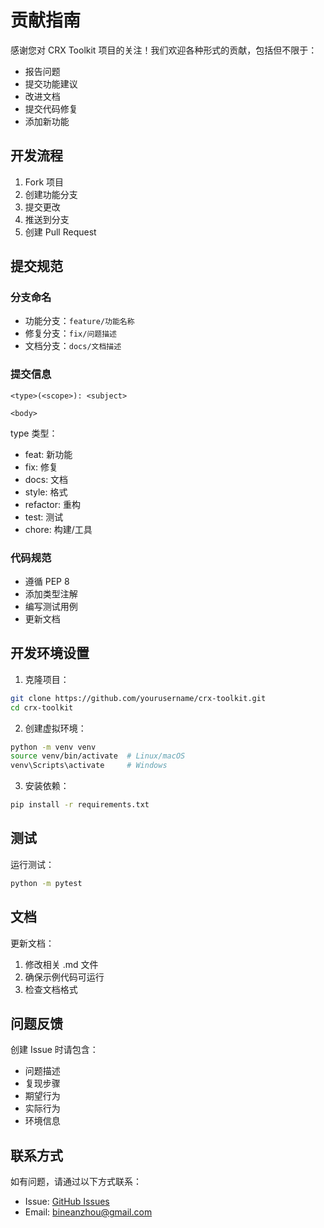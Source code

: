 # 贡献指南

感谢您对 CRX Toolkit 项目的关注！我们欢迎各种形式的贡献，包括但不限于：

- 报告问题
- 提交功能建议
- 改进文档
- 提交代码修复
- 添加新功能

## 开发流程

1. Fork 项目
2. 创建功能分支
3. 提交更改
4. 推送到分支
5. 创建 Pull Request

## 提交规范

### 分支命名

- 功能分支：`feature/功能名称`
- 修复分支：`fix/问题描述`
- 文档分支：`docs/文档描述`

### 提交信息

```
<type>(<scope>): <subject>

<body>
```

type 类型：
- feat: 新功能
- fix: 修复
- docs: 文档
- style: 格式
- refactor: 重构
- test: 测试
- chore: 构建/工具

### 代码规范

- 遵循 PEP 8
- 添加类型注解
- 编写测试用例
- 更新文档

## 开发环境设置

1. 克隆项目：
```bash
git clone https://github.com/yourusername/crx-toolkit.git
cd crx-toolkit
```

2. 创建虚拟环境：
```bash
python -m venv venv
source venv/bin/activate  # Linux/macOS
venv\Scripts\activate     # Windows
```

3. 安装依赖：
```bash
pip install -r requirements.txt
```

## 测试

运行测试：
```bash
python -m pytest
```

## 文档

更新文档：
1. 修改相关 .md 文件
2. 确保示例代码可运行
3. 检查文档格式

## 问题反馈

创建 Issue 时请包含：

- 问题描述
- 复现步骤
- 期望行为
- 实际行为
- 环境信息

## 联系方式

如有问题，请通过以下方式联系：

- Issue: [GitHub Issues](https://github.com/bineanzhou/crx-toolkit/issues)
- Email: bineanzhou@gmail.com 